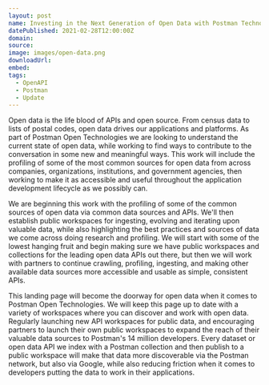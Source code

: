```yaml
---
layout: post
name: Investing in the Next Generation of Open Data with Postman Technologies
datePublished: 2021-02-28T12:00:00Z
domain:
source:
image: images/open-data.png
downloadUrl:
embed:
tags:
  - OpenAPI
  - Postman
  - Update
---
```

Open data is the life blood of APIs and open source. From census data to lists of postal codes, open data drives our applications and platforms. As part of Postman Open Technologies we are looking to understand the current state of open data, while working to find ways to contribute to the conversation in some new and meaningful ways. This work will include the profiling of some of the most common sources for open data from across companies, organizations, institutions, and government agencies, then working to make it as accessible and useful throughout the application development lifecycle as we possibly can.

We are beginning this work with the profiling of some of the common sources of open data via common data sources and APIs. We'll then establish public workspaces for ingesting, evolving and iterating upon valuable data, while also highlighting the best practices and sources of data we come across doing research and profiling. We will start with some of the lowest hanging fruit and begin making sure we have public workspaces and collections for the leading open data APIs out there, but then we will work with partners to continue crawling, profiling, ingesting, and making other available data sources more accessible and usable as simple, consistent APIs.

This landing page will become the doorway for open data when it comes to Postman Open Technologies. We will keep this page up to date with a variety of workspaces where you can discover and work with open data. Regularly launching new API workspaces for public data, and encouraging partners to launch their own public workspaces to expand the reach of their valuable data sources to Postman's 14 million developers. Every dataset or open data API we index with a Postman collection and then publish to a public workspace will make that data more discoverable via the Postman network, but also via Google, while also reducing friction when it comes to developers putting the data to work in their applications.
